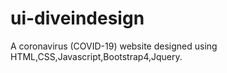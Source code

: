 # ui-diveindesign
A coronavirus (COVID-19) website designed using HTML,CSS,Javascript,Bootstrap4,Jquery.

